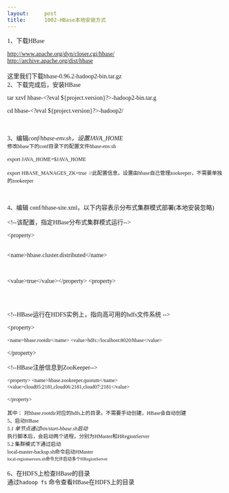 ```yaml
---
layout:     post
title:      1002-HBase本地安装方式
---
```

<div id="article_content" class="article_content clearfix csdn-tracking-statistics" data-pid="blog" data-mod="popu_307" data-dsm="post">
								            <link rel="stylesheet" href="https://csdnimg.cn/release/phoenix/template/css/ck_htmledit_views-f76675cdea.css">
						<div class="htmledit_views" id="content_views">
                
<span></span>
<pre><span><span style="font-family:'仿宋';">1、下载HBase</span></span></pre>
<div><a href="http://www.apache.org/dyn/closer.cgi/hbase/" rel="nofollow"><span style="font-family:'仿宋';">http://www.apache.org/dyn/closer.cgi/hbase/</span></a></div>
<div><a href="http://archive.apache.org/dist/hbase" rel="nofollow"><span style="font-family:'仿宋';">http://archive.apache.org/dist/hbase</span></a></div>
<div><span style="font-family:'仿宋';"><br></span></div>
<div><span style="font-family:'仿宋';">这里我们下载hbase-0.96.2-hadoop2-bin.tar.gz</span></div>
<div><span style="font-family:'仿宋';">2、下载完成后，安装HBase</span></div>
<div>
<pre><span style="font-family:'仿宋';">tar xzvf hbase-&lt;?eval ${project.version}?&gt;-hadoop2-bin.tar.g</span></pre>
<pre><span style="font-family:'仿宋';">cd hbase-&lt;?eval ${project.version}?&gt;-hadoop2/

</span></pre>
<div><span style="font-family:'仿宋';">3、编辑<em>conf/hbase-env.sh，设置JAVA_HOME</em></span></div>
<div>
<div>
<div><code><span style="font-family:'仿宋';">修改hbase下的conf目录下的配置文件hbase-env.sh </span></code>
<div><code><span style="font-family:'仿宋';"> </span></code></div>
<div><code><span style="font-family:'仿宋';">export JAVA_HOME=$JAVA_HOME</span></code></div>
<pre><code><span style="font-family:'仿宋';">export HBASE_MANAGES_ZK=<span>true</span>  <span>//</span><span>此配置信息，设置由hbase自己管理zookeeper，不需要单独的zookeeper</span></span></code></pre>
</div>
<code><span style="font-family:'仿宋';"><br></span></code></div>
</div>
<pre><span style="font-family:'仿宋';">4、编辑 conf/hbase-site.xml，以下内容表示分布式集群模式部署(本地安装忽略)</span></pre>
<pre><span style="font-family:'仿宋';">&lt;!--该配置，指定HBase分布式集群模式运行--&gt;</span></pre>
<pre><span style="font-family:'仿宋';">&lt;property&gt;

&lt;name&gt;hbase.cluster.distributed&lt;/name&gt;

&lt;value&gt;true&lt;/value&gt;&lt;/property&gt;
&lt;property&gt;

</span></pre>
<pre><span style="font-family:'仿宋';">&lt;!--HBase运行在HDFS实例上，指向高可用的hdfs文件系统 --&gt;</span></pre>
<pre><span style="font-family:'仿宋';">&lt;property&gt;</span></pre>
<div>
<pre><code><span style="font-family:'仿宋';">&lt;name&gt;hbase.rootdir&lt;/name&gt; &lt;value&gt;hdfs://localhost:8020/hbase&lt;/value&gt;</span></code></pre>
<pre><span style="font-family:'仿宋';">&lt;/property&gt;</span></pre>
<div>
<pre><span style="font-family:'仿宋';">&lt;!--HBase注册信息到ZooKeeper--&gt;</span></pre>
</div>
<div>
<pre><code><span style="font-family:'仿宋';">&lt;property&gt; &lt;name&gt;hbase.zookeeper.quorum&lt;/name&gt; &lt;value&gt;cloud05:2181,cloud06:2181,cloud07:2181&lt;/value&gt;</span></code></pre>
<pre><code><span style="font-family:'仿宋';">&lt;/property&gt;</span></code></pre>
<div><code><span style="font-family:'仿宋';">其中： 对hbase.rootdir对应的hdfs上的目录。不需要手动创建，HBase会自动创建</span></code></div>
</div>
</div>
<code><span style="font-family:'仿宋';">5、启动HBase</span></code></div>
<div><code><em><span style="font-family:'仿宋';">5.1 单节点通过bin/start-hbase.sh启动</span></em></code></div>
<div><code><span style="font-family:'仿宋';">执行脚本后，会启动两个进程，分别为HMaster和HRegionServer</span></code></div>
<div><code><span style="font-family:'仿宋';">5.2 集群模式下通过启动</span></code></div>
<div><code><span style="font-family:'仿宋';">local-master-backup.sh命令启动HMaster</span></code></div>
<div><code><code><span style="font-family:'仿宋';">local-regionservers.sh命令允许启动多个HRegionServer</span></code></code></div>
<div><span style="font-family:'仿宋';"><br></span></div>
<div><span style="font-family:'仿宋';">6、在HDFS上检查HBase的目录</span></div>
<div><span style="font-family:'仿宋';">通过<code>hadoop fs</code> 命令查看HBase在HDFS上的目录</span></div>
            </div>
                </div>